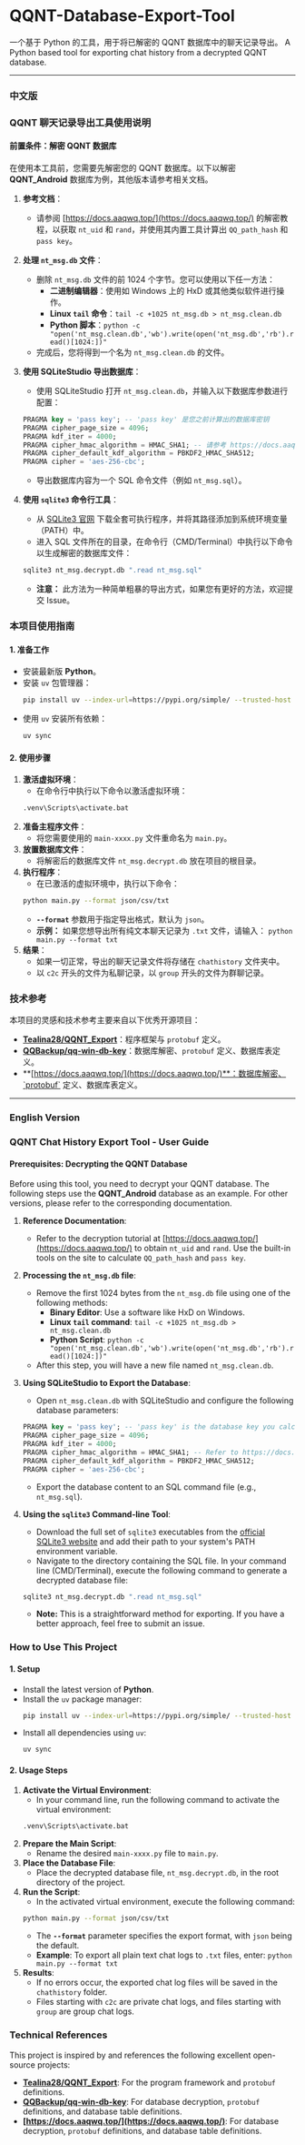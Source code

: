 # QQNT-Database-Export-Tool
一个基于 Python 的工具，用于将已解密的 QQNT 数据库中的聊天记录导出。
A Python based tool for exporting chat history from a decrypted QQNT database.

-----

### 中文版

### QQNT 聊天记录导出工具使用说明

#### 前置条件：解密 QQNT 数据库

在使用本工具前，您需要先解密您的 QQNT 数据库。以下以解密 **QQNT\_Android** 数据库为例，其他版本请参考相关文档。

1.  **参考文档**：

      * 请参阅 [https://docs.aaqwq.top/](https://docs.aaqwq.top/) 的解密教程，以获取 `nt_uid` 和 `rand`，并使用其内置工具计算出 `QQ_path_hash` 和 `pass key`。

2.  **处理 `nt_msg.db` 文件**：

      * 删除 `nt_msg.db` 文件的前 1024 个字节。您可以使用以下任一方法：
          * **二进制编辑器**：使用如 Windows 上的 HxD 或其他类似软件进行操作。
          * **Linux `tail` 命令**：`tail -c +1025 nt_msg.db > nt_msg.clean.db`
          * **Python 脚本**：`python -c "open('nt_msg.clean.db','wb').write(open('nt_msg.db','rb').read()[1024:])"`
      * 完成后，您将得到一个名为 `nt_msg.clean.db` 的文件。

3.  **使用 SQLiteStudio 导出数据库**：

      * 使用 SQLiteStudio 打开 `nt_msg.clean.db`，并输入以下数据库参数进行配置：

    <!-- end list -->

    ```sql
    PRAGMA key = 'pass key'; -- 'pass key' 是您之前计算出的数据库密钥
    PRAGMA cipher_page_size = 4096;
    PRAGMA kdf_iter = 4000;
    PRAGMA cipher_hmac_algorithm = HMAC_SHA1; -- 请参考 https://docs.aaqwq.top/ 按照实际情况填写
    PRAGMA cipher_default_kdf_algorithm = PBKDF2_HMAC_SHA512;
    PRAGMA cipher = 'aes-256-cbc';
    ```

      * 导出数据库内容为一个 SQL 命令文件（例如 `nt_msg.sql`）。

4.  **使用 `sqlite3` 命令行工具**：

      * 从 [SQLite3 官网](https://www.sqlite.org/download.html) 下载全套可执行程序，并将其路径添加到系统环境变量（PATH）中。
      * 进入 SQL 文件所在的目录，在命令行（CMD/Terminal）中执行以下命令以生成解密的数据库文件：

    <!-- end list -->

    ```bash
    sqlite3 nt_msg.decrypt.db ".read nt_msg.sql"
    ```

      * **注意：** 此方法为一种简单粗暴的导出方式，如果您有更好的方法，欢迎提交 Issue。

### 本项目使用指南

#### 1\. 准备工作

  * 安装最新版 **Python**。
  * 安装 `uv` 包管理器：
    ```bash
    pip install uv --index-url=https://pypi.org/simple/ --trusted-host pypi.org
    ```
  * 使用 `uv` 安装所有依赖：
    ```bash
    uv sync
    ```

#### 2\. 使用步骤

1.  **激活虚拟环境**：
      * 在命令行中执行以下命令以激活虚拟环境：
    <!-- end list -->
    ```bash
    .venv\Scripts\activate.bat
    ```
2.  **准备主程序文件**：
      * 将您需要使用的 `main-xxxx.py` 文件重命名为 `main.py`。
3.  **放置数据库文件**：
      * 将解密后的数据库文件 `nt_msg.decrypt.db` 放在项目的根目录。
4.  **执行程序**：
      * 在已激活的虚拟环境中，执行以下命令：
    <!-- end list -->
    ```bash
    python main.py --format json/csv/txt
    ```
      * **`--format`** 参数用于指定导出格式，默认为 `json`。
      * **示例：** 如果您想导出所有纯文本聊天记录为 `.txt` 文件，请输入：
        `python main.py --format txt`
5.  **结果**：
      * 如果一切正常，导出的聊天记录文件将存储在 `chathistory` 文件夹中。
      * 以 `c2c` 开头的文件为私聊记录，以 `group` 开头的文件为群聊记录。

### 技术参考

本项目的灵感和技术参考主要来自以下优秀开源项目：

  * **[Tealina28/QQNT\_Export](https://github.com/Tealina28/QQNT_Export?tab=readme-ov-file)**：程序框架与 `protobuf` 定义。
  * **[QQBackup/qq-win-db-key](https://github.com/QQBackup/qq-win-db-key)**：数据库解密、`protobuf` 定义、数据库表定义。
  * **[https://docs.aaqwq.top/](https://docs.aaqwq.top/)**：数据库解密、`protobuf` 定义、数据库表定义。

-----

### English Version

### QQNT Chat History Export Tool - User Guide

#### Prerequisites: Decrypting the QQNT Database

Before using this tool, you need to decrypt your QQNT database. The following steps use the **QQNT\_Android** database as an example. For other versions, please refer to the corresponding documentation.

1.  **Reference Documentation**:

      * Refer to the decryption tutorial at [https://docs.aaqwq.top/](https://docs.aaqwq.top/) to obtain `nt_uid` and `rand`. Use the built-in tools on the site to calculate `QQ_path_hash` and `pass key`.

2.  **Processing the `nt_msg.db` file**:

      * Remove the first 1024 bytes from the `nt_msg.db` file using one of the following methods:
          * **Binary Editor**: Use a software like HxD on Windows.
          * **Linux `tail` command**: `tail -c +1025 nt_msg.db > nt_msg.clean.db`
          * **Python Script**: `python -c "open('nt_msg.clean.db','wb').write(open('nt_msg.db','rb').read()[1024:])"`
      * After this step, you will have a new file named `nt_msg.clean.db`.

3.  **Using SQLiteStudio to Export the Database**:

      * Open `nt_msg.clean.db` with SQLiteStudio and configure the following database parameters:

    <!-- end list -->

    ```sql
    PRAGMA key = 'pass key'; -- 'pass key' is the database key you calculated earlier
    PRAGMA cipher_page_size = 4096;
    PRAGMA kdf_iter = 4000;
    PRAGMA cipher_hmac_algorithm = HMAC_SHA1; -- Refer to https://docs.aaqwq.top/ and adjust as needed
    PRAGMA cipher_default_kdf_algorithm = PBKDF2_HMAC_SHA512;
    PRAGMA cipher = 'aes-256-cbc';
    ```

      * Export the database content to an SQL command file (e.g., `nt_msg.sql`).

4.  **Using the `sqlite3` Command-line Tool**:

      * Download the full set of `sqlite3` executables from the [official SQLite3 website](https://www.sqlite.org/download.html) and add their path to your system's PATH environment variable.
      * Navigate to the directory containing the SQL file. In your command line (CMD/Terminal), execute the following command to generate a decrypted database file:

    <!-- end list -->

    ```bash
    sqlite3 nt_msg.decrypt.db ".read nt_msg.sql"
    ```

      * **Note:** This is a straightforward method for exporting. If you have a better approach, feel free to submit an issue.

### How to Use This Project

#### 1\. Setup

  * Install the latest version of **Python**.
  * Install the `uv` package manager:
    ```bash
    pip install uv --index-url=https://pypi.org/simple/ --trusted-host pypi.org
    ```
  * Install all dependencies using `uv`:
    ```bash
    uv sync
    ```

#### 2\. Usage Steps

1.  **Activate the Virtual Environment**:
      * In your command line, run the following command to activate the virtual environment:
    <!-- end list -->
    ```bash
    .venv\Scripts\activate.bat
    ```
2.  **Prepare the Main Script**:
      * Rename the desired `main-xxxx.py` file to `main.py`.
3.  **Place the Database File**:
      * Place the decrypted database file, `nt_msg.decrypt.db`, in the root directory of the project.
4.  **Run the Script**:
      * In the activated virtual environment, execute the following command:
    <!-- end list -->
    ```bash
    python main.py --format json/csv/txt
    ```
      * The **`--format`** parameter specifies the export format, with `json` being the default.
      * **Example**: To export all plain text chat logs to `.txt` files, enter:
        `python main.py --format txt`
5.  **Results**:
      * If no errors occur, the exported chat log files will be saved in the `chathistory` folder.
      * Files starting with `c2c` are private chat logs, and files starting with `group` are group chat logs.

### Technical References

This project is inspired by and references the following excellent open-source projects:

  * **[Tealina28/QQNT\_Export](https://github.com/Tealina28/QQNT_Export?tab=readme-ov-file)**: For the program framework and `protobuf` definitions.
  * **[QQBackup/qq-win-db-key](https://github.com/QQBackup/qq-win-db-key)**: For database decryption, `protobuf` definitions, and database table definitions.
  * **[https://docs.aaqwq.top/](https://docs.aaqwq.top/)**: For database decryption, `protobuf` definitions, and database table definitions.
